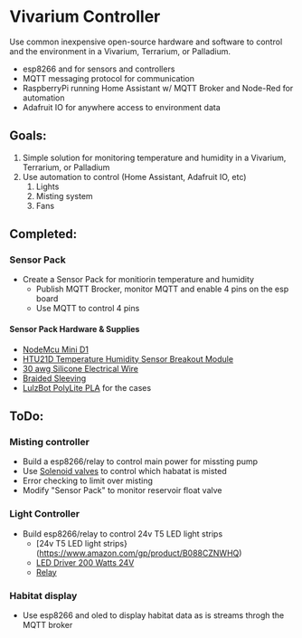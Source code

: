 # Vivarium Controller
Use common inexpensive open-source hardware and software to control and the environment in a Vivarium, Terrarium, or Palladium.
* esp8266 and for sensors and controllers
* MQTT messaging protocol for communication
* RaspberryPi running Home Assistant w/ MQTT Broker and Node-Red for automation
* Adafruit IO for anywhere access to environment data

## Goals:
1. Simple solution for monitoring temperature and humidity in a Vivarium, Terrarium, or Palladium
1. Use automation to control (Home Assistant, Adafruit IO, etc)
	1. Lights
	1. Misting system
	1. Fans
  
## Completed:
### Sensor Pack
* Create a Sensor Pack for monitiorin temperature and humidity 
	* Publish MQTT Brocker, monitor MQTT and enable 4 pins on the esp board 
	* Use MQTT to control 4 pins
#### Sensor Pack Hardware & Supplies
* [NodeMcu Mini D1](https://www.amazon.com/gp/product/B081PX9YFV/)
* [HTU21D Temperature Humidity Sensor Breakout Module](https://www.amazon.com/dp/B07VRNW2X6/)
* [30 awg Silicone Electrical Wire](https://www.amazon.com/gp/product/B07G7R9BVJ/)
* [Braided Sleeving](https://www.amazon.com/gp/product/B071JH14WZ/)
* [LulzBot PolyLite PLA](https://www.amazon.com/gp/product/B01IAVQI2E/) for the cases

## ToDo:
### Misting controller
* Build a esp8266/relay to control main power for missting pump
* Use [Solenoid valves](https://www.mistking.com/Solenoid-Valve-NC.html) to control which habatat is misted
* Error checking to limit over misting
* Modify "Sensor Pack" to monitor reservoir float valve
  
### Light Controller
* Build esp8266/relay to control 24v T5 LED light strips
	* [24v T5 LED light strips}(https://www.amazon.com/gp/product/B088CZNWHQ)
	* [LED Driver 200 Watts 24V](https://www.amazon.com/gp/product/B07MZV7148/ref=ox_sc_saved_title_4?smid=A2S7ZIGVI25YZ9&psc=1)
	* [Relay](https://www.amazon.com/ELEGOO-Channel-Optocoupler-Arduino-Raspberry/dp/B01HCFJC0Y/)

### Habitat display
* Use esp8266 and oled to display habitat data as is streams throgh the MQTT broker
  
